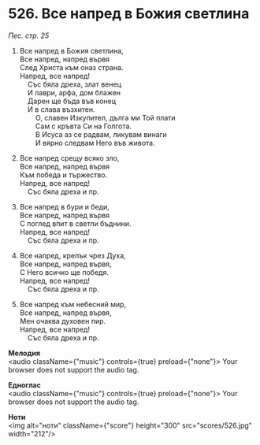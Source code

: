 # 526. Все напред в Божия светлина  

*Пес. стр. 25*  

1. Все напред в Божия светлина,  
Все напред, напред вървя  
След Христа към оназ страна.  
Напред, все напред!  
    Със бяла дреха, злат венец  
    И лаври, арфа, дом блажен  
    Дарен ще бъда във конец  
    И в слава възхитен.  
        О, славен Изкупител, дълга ми Той плати  
        Сам с кръвта Си на Голгота.  
        В Исуса аз се радвам, ликувам винаги  
        И вярно следвам Него във живота.  

2. Все напред срещу всяко зло,  
Все напред, напред вървя  
Към победа и тържество.  
Напред, все напред!  
    Със бяла дреха и пр.  

3. Все напред в бури и беди,  
Все напред, напред вървя  
С поглед впит в светли бъднини.  
Напред, все напред!  
    Със бяла дреха и пр.  

4. Все напред, крепък чрез Духа,  
Все напред, напред вървя,  
С Него всичко ще победя.  
Напред, все напред!  
    Със бяла дреха и пр.  

5. Все напред към небесний мир,  
Все напред, напред вървя,  
Мен очаква духовен пир.  
Напред, все напред!  
    Със бяла дреха и пр.  

__Мелодия__  
<audio className={"music"} controls={true} preload={"none"}><source src="mp3/526.mp3" type="audio/mpeg"/>
Your browser does not support the audio tag.
</audio>  

__Едноглас__  
<audio className={"music"} controls={true} preload={"none"}><source src="transp/526.mp3" type="audio/mpeg"/>
Your browser does not support the audio tag.
</audio>  

__Ноти__  
<img alt="ноти" className={"score"} height="300" src="scores/526.jpg" width="212"/>

